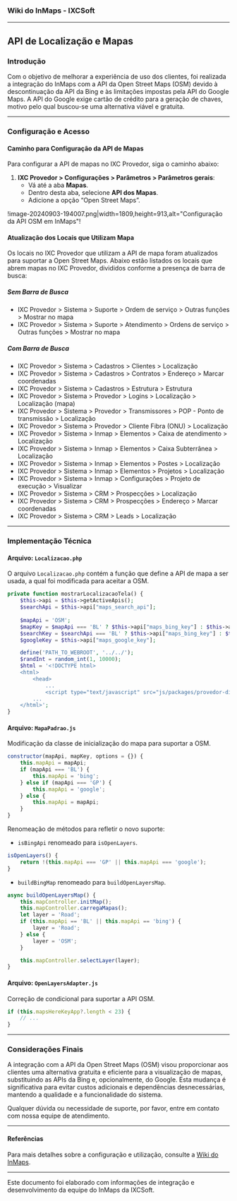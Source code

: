 ### Wiki do InMaps - IXCSoft

---

## API de Localização e Mapas

### **Introdução**

Com o objetivo de melhorar a experiência de uso dos clientes, foi realizada a integração do InMaps com a API da Open Street Maps (OSM) devido à descontinuação da API da Bing e às limitações impostas pela API do Google Maps. A API do Google exige cartão de crédito para a geração de chaves, motivo pelo qual buscou-se uma alternativa viável e gratuita.

---

### **Configuração e Acesso**

#### **Caminho para Configuração da API de Mapas**

Para configurar a API de mapas no IXC Provedor, siga o caminho abaixo:

1. **IXC Provedor > Configurações > Parâmetros > Parâmetros gerais**: 
    - Vá até a aba **Mapas**.
    - Dentro desta aba, selecione **API dos Mapas**.
    - Adicione a opção “Open Street Maps”.

!image-20240903-194007.png|width=1809,height=913,alt="Configuração da API OSM em InMaps"!

#### **Atualização dos Locais que Utilizam Mapa**

Os locais no IXC Provedor que utilizam a API de mapa foram atualizados para suportar a Open Street Maps. Abaixo estão listados os locais que abrem mapas no IXC Provedor, divididos conforme a presença de barra de busca:

##### **Sem Barra de Busca**

- IXC Provedor > Sistema > Suporte > Ordem de serviço > Outras funções > Mostrar no mapa
- IXC Provedor > Sistema > Suporte > Atendimento > Ordens de serviço > Outras funções > Mostrar no mapa

##### **Com Barra de Busca**

- IXC Provedor > Sistema > Cadastros > Clientes > Localização
- IXC Provedor > Sistema > Cadastros > Contratos > Endereço > Marcar coordenadas
- IXC Provedor > Sistema > Cadastros > Estrutura > Estrutura
- IXC Provedor > Sistema > Provedor > Logins > Localização > Localização (mapa)
- IXC Provedor > Sistema > Provedor > Transmissores > POP - Ponto de transmissão > Localização
- IXC Provedor > Sistema > Provedor > Cliente Fibra (ONU) > Localização
- IXC Provedor > Sistema > Inmap > Elementos > Caixa de atendimento > Localização
- IXC Provedor > Sistema > Inmap > Elementos > Caixa Subterrânea > Localização
- IXC Provedor > Sistema > Inmap > Elementos > Postes > Localização
- IXC Provedor > Sistema > Inmap > Elementos > Projetos > Localização
- IXC Provedor > Sistema > Inmap > Configurações > Projeto de execução > Visualizar
- IXC Provedor > Sistema > CRM > Prospecções > Localização
- IXC Provedor > Sistema > CRM > Prospecções > Endereço > Marcar coordenadas
- IXC Provedor > Sistema > CRM > Leads > Localização

---

### **Implementação Técnica**

#### **Arquivo: `Localizacao.php`**

O arquivo `Localizacao.php` contém a função que define a API de mapa a ser usada, a qual foi modificada para aceitar a OSM.

```php
private function mostrarLocalizacaoTela() {
    $this->api = $this->getActiveApis();
    $searchApi = $this->api["maps_search_api"];
    
    $mapApi = 'OSM';
    $mapKey = $mapApi === 'BL' ? $this->api["maps_bing_key"] : $this->api["maps_google_key"];
    $searchKey = $searchApi === 'BL' ? $this->api["maps_bing_key"] : $this->api["maps_google_key"];
    $googleKey = $this->api["maps_google_key"];

    define('PATH_TO_WEBROOT', '../../');
    $randInt = random_int(1, 10000);
    $html = '<!DOCTYPE html>
    <html>
        <head>
            ...
            <script type="text/javascript" src="js/packages/provedor-dist/map-library.bundle.js?version='.IXC_VERSAO.'"></script>
        ...
    </html>';
}
```

#### **Arquivo: `MapaPadrao.js`**

Modificação da classe de inicialização do mapa para suportar a OSM.

```javascript
constructor(mapApi, mapKey, options = {}) {
    this.mapApi = mapApi;
    if (mapApi === 'BL') {
        this.mapApi = 'bing';
    } else if (mapApi === 'GP') {
        this.mapApi = 'google';
    } else {
        this.mapApi = mapApi;
    }
}
```

Renomeação de métodos para refletir o novo suporte:

- `isBingApi` renomeado para `isOpenLayers`.

```javascript
isOpenLayers() {
    return !(this.mapApi === 'GP' || this.mapApi === 'google');
}
```

- `buildBingMap` renomeado para `buildOpenLayersMap`.

```javascript
async buildOpenLayersMap() {
    this.mapController.initMap();
    this.mapController.carregaMapas();
    let layer = 'Road';
    if (this.mapApi == 'BL' || this.mapApi == 'bing') {
        layer = 'Road';
    } else {
        layer = 'OSM';
    }

    this.mapController.selectLayer(layer);
}
```

#### **Arquivo: `OpenLayersAdapter.js`**

Correção de condicional para suportar a API OSM.

```javascript
if (this.mapsHereKeyApp?.length < 23) {
    // ...
}
```

---

### **Considerações Finais**

A integração com a API da Open Street Maps (OSM) visou proporcionar aos clientes uma alternativa gratuita e eficiente para a visualização de mapas, substituindo as APIs da Bing e, opcionalmente, do Google. Esta mudança é significativa para evitar custos adicionais e dependências desnecessárias, mantendo a qualidade e a funcionalidade do sistema.

Qualquer dúvida ou necessidade de suporte, por favor, entre em contato com nossa equipe de atendimento.

---

#### **Referências**

Para mais detalhes sobre a configuração e utilização, consulte a [Wiki do InMaps](https://wiki-inmap.ixcsoft.com.br/pt-br/home).

---

Este documento foi elaborado com informações de integração e desenvolvimento da equipe do InMaps da IXCSoft.